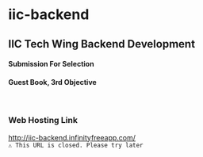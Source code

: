 # iic-backend
## IIC Tech Wing Backend Development
#### Submission For Selection
#### Guest Book, 3rd Objective
<br>

### Web Hosting Link
http://iic-backend.infinityfreeapp.com/<br>
`⚠️ This URL is closed. Please try later`
